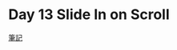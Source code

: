 # Day 13 Slide In on Scroll

[筆記](https://paper.dropbox.com/doc/JavaScript30-Day-13-Slide-In-on-Scroll--AoUHS50_G2lcwH3izknzfdBEAg-gSSoNABMQ3tThXx8ZWhLt)